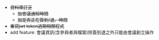 - ~~資料庫訂正~~
  - ~~加會議通知時間~~
  - ~~加是否正在簽到/退、時間~~
- ~~重寫jwt token過期相關程式~~
- add feature: 會議資訊(含參與者與檔案)除簽到退之外只能由會議創立操作